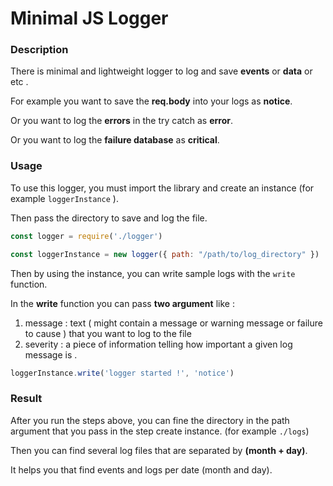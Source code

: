 # Minimal JS Logger

### Description

There is minimal and lightweight logger to log and save **events** or **data** or etc .

For example you want to save the **req.body** into your logs as **notice**.

Or you want to log the **errors** in the try catch as **error**.

Or you want to log the **failure database** as **critical**.

### Usage

To use this logger, you must import the library and create an instance (for example `loggerInstance` ).

Then pass the directory to save and log the file.

```javascript
const logger = require('./logger')

const loggerInstance = new logger({ path: "/path/to/log_directory" })
```

Then by using the instance, you can write sample logs with the `write` function.

In the **write** function you can pass **two argument** like :

  1. message : text ( might contain a message or warning message or failure to cause ) that you want to log to the file 
  2. severity : a piece of information telling how important a given log message is . 

```javascript
loggerInstance.write('logger started !', 'notice')
```

### Result

After you run the steps above, you can fine the directory in the path argument that you pass in the step create instance. (for example `./logs`)

Then you can find several log files that are separated by **(month + day)**.


It helps you that find events and logs per date (month and day). 